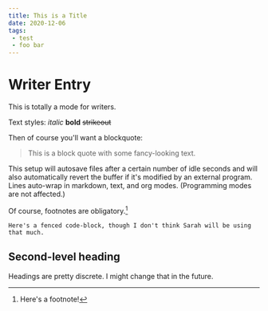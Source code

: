 ```yaml
---
title: This is a Title
date: 2020-12-06
tags:
 - test
 - foo bar
---
```


# Writer Entry

This is totally a mode for writers.

Text styles: *italic* **bold** ~~strikeout~~

Then of course you'll want a blockquote:

> This is a block quote with some fancy-looking text.

This setup will autosave files after a certain number of idle seconds and will also automatically revert the buffer if it's modified by an external program. Lines auto-wrap in markdown, text, and org modes. (Programming modes are not affected.)

Of course, footnotes are obligatory.[^1]

```
Here's a fenced code-block, though I don't think Sarah will be using that much.
```

## Second-level heading

Headings are pretty discrete. I might change that in the future.

[^1]: Here's a footnote!
